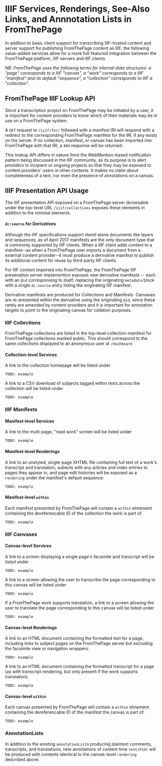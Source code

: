 # IIIF Services, Renderings, See-Also Links, and Annnotation Lists in FromThePage
In addition to basic client support for transcribing IIIF-hosted content and server support for publishing FromThePage content as IIIF, the following value-added services allow for a more full-featured integration between the FromThePage platform, IIIF servers and IIIF clients.

_NB: FromThePage uses the following terms for internal data structures: a "page" corresponds to a IIIF "canvas", a "work" corresponds to a IIIF "manifest" and its default "sequence", a "collection" corresponds to IIIF a "collection"._

## FromThePage IIIF Lookup API
Since a transcription project on FromThePage may be initiated by a user, it is important for content providers to know which of their materials may be in use on a FromThePage system.  

A `GET` request to `/iiif/for/` followed with a manifest IRI will respond with a redirect to the corresponding FromThePage manifest for the IRI, if any exists on the server.  If no collection, manifest, or canvas has been imported into FromThePage with that IRI, a `404` response will be returned.

This lookup API differs in nature from the WebMention-based notification pattern being discussed in the IIIF community, as its purpose is to alert providers to incipient or ongoing projects so that they may be exposed to content providers' users in other contexts.  It makes no claim about completeness of a text, nor even the presence of annotations on a canvas. 

## IIIF Presentation API Usage
The IIIF presentation API exposed on a FromThePage server (browsable under the top-level URL `/iiif/collections` exposes these elements in addition to the minimal elements.

#### `dc:source` for Derivatives
Although the IIIF specifications support stand-alone documents like layers and sequences, as of April 2017 manifests are the only document type that is commonly supported by IIIF clients.  When a IIIF client adds content to a manifest--as when a FromThePage user imports a document from a external content provider--it must produce a derivative manifest to publish its additional content for reuse by third-party IIIF clients.  

For IIIF content imported into FromThePage, the FromThePage IIIF presenation server implemention exposes new derivative manifests -- each with an `@id` corresponsing to itself, replacing the originating `metadata` block with a single `dc:source` entry listing the originating IIIF manifest.

Derivative manifests are produced for Collections and Manifests.  Canvases are re-presented within the derivative using the originating `@id`, since these rarely are amended by content providers and it is important for annotation targets to point to the originating canvas for collation purposes.


### IIIF Collections
FromThePage collections are listed in the top-level collection manifest for FromThePage collections marked public.  This should correspond to the same collections displayed to an anonymous user at `/dashboard`

#### Collection-level Services

A link to the collection homepage will be listed under
```
TODO: example
```


A link to a CSV download of subjects tagged within texts across the collection will be listed under
```
TODO: example
```




### IIIF Manifests

#### Manifest-level Services
A link to the multi-page, "read work" screen will be listed under
```
TODO: example
```


#### Manifest-level Renderings
A link to an unstyled, single-page XHTML file containing full text of a work's transcript and translation, subects with any articles and index entries to pages they appear in, and page edit histories will be exposed as a `rendering` under the manifest's default sequence:
```
TODO: example
```

#### Manifest-level `within`
Each manifest presented by FromThePage will contain a `within` elmement containing the dereferencable ID of the collection the work is part of.
```
TODO: example
```


### IIIF Canvases

#### Canvas-level Services

A link to a screen displaying a single page's facsimile and transcript will be listed under
```
TODO: example
```

A link to a screen allowing the user to transcribe the page corresponding to this canvas will be listed under
```
TODO: example
```


If a FromThePage work supports translation, a link to a screen allowing the user to translate the page corresponding to this canvas will be listed under
```
TODO: example
```

#### Canvas-level Renderings
A link to an HTML document containing the formatted text for a page, including links to subject pages on the FromThePage server but excluding the facsimile view or navigation wrappers.
```
TODO: example
```

A link to an HTML document containing the formatted transcript for a page (as with transcript rendering, but only present if the work supports translation).
```
TODO: example
```
#### Canvas-level `within`
Each canvas presented by FromThePage will contain a `within` elmement containing the dereferencable ID of the manifest the canvas is part of.
```
TODO: example
```

### AnnotationLists
In addition to the existing `annotationList`s producing plaintext comments, transcripts, and translations, new annotations of content time `text/html` will be produced with contents identical to the canvas-level `rendering` described above.
